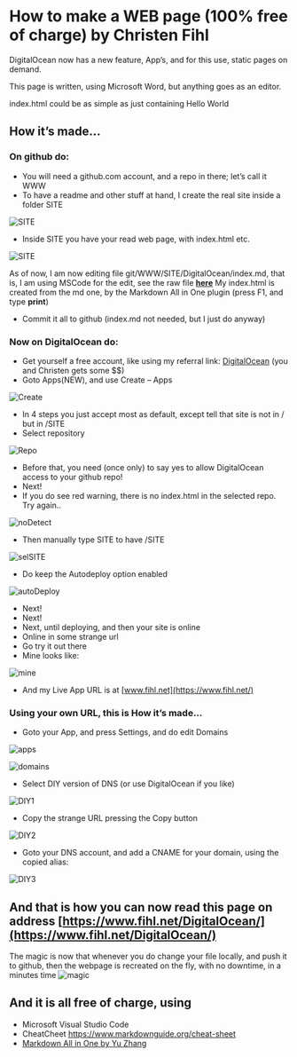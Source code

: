 # How to make a WEB page (100% free of charge) by Christen Fihl 


DigitalOcean now has a new feature, App’s, and for this use, static pages on demand. 

This page is written, using Microsoft Word, but anything goes as an editor. 

index.html could be as simple as just containing
Hello World

## How it’s made…

### On github do: 
*	You will need a github.com account, and a repo in there; let’s call it WWW
*	To have a readme and other stuff at hand, I create the real site inside a folder SITE

![SITE](https://www.fihl.net/DigitalOcean/picts/SITE.png)

* Inside SITE you have your read web page, with index.html etc. 

![SITE](https://www.fihl.net/DigitalOcean/picts/SITE2.png)

As of now, I am now editing file git/WWW/SITE/DigitalOcean/index.md, that is, I am using MSCode for the edit, see the raw file **[here](https://www.fihl.net/DigitalOcean/index.md)**
My index.html is created from the md one, by the Markdown All in One plugin (press F1, and type **print**)
* Commit it all to github (index.md not needed, but I just do anyway)

### Now on DigitalOcean do:

* Get yourself a free account, like using my referral link: [DigitalOcean](https://m.do.co/c/a01c93af1655) (you and Christen gets some $$)
* Goto Apps(NEW), and use Create – Apps 

![Create](https://www.fihl.net/DigitalOcean/picts/Create.png)

* In 4 steps you just accept most as default, except tell that site is not in / but in /SITE
* Select repository

![Repo](https://www.fihl.net/DigitalOcean/picts/Repo.png)

* Before that, you need (once only) to say yes to allow DigitalOcean access to your github repo!
* Next!
* If you do see red warning, there is no index.html in the selected repo. Try again..

![noDetect](https://www.fihl.net/DigitalOcean/picts/noDetect.png)

* Then manually type SITE to have /SITE

![selSITE](https://www.fihl.net/DigitalOcean/picts/selSITE.png)

* Do keep the Autodeploy option enabled

![autoDeploy](https://www.fihl.net/DigitalOcean/picts/autoDeploy.png)

* Next!
* Next!
* Next, until deploying, and then your site is online
* Online in some strange url
* Go try it out there
* Mine looks like:

![mine](https://www.fihl.net/DigitalOcean/picts/mine.png)

* And my Live App URL is at [www.fihl.net](https://www.fihl.net/)

### Using your own URL, this is How it’s made…
* Goto your App, and press Settings, and do edit Domains

![apps](https://www.fihl.net/DigitalOcean/picts/apps.png)

![domains](https://www.fihl.net/DigitalOcean/picts/domains.png)

* Select DIY version of DNS (or use DigitalOcean if you like)

![DIY1](https://www.fihl.net/DigitalOcean/picts/DIY1.png)

* Copy the strange URL pressing the Copy button

![DIY2](https://www.fihl.net/DigitalOcean/picts/DIY2.png)

* Goto your DNS account, and add a CNAME for your domain, using the copied alias:

![DIY3](https://www.fihl.net/DigitalOcean/picts/DIY3.png)

## And that is how you can now read this page on address  [https://www.fihl.net/DigitalOcean/](https://www.fihl.net/DigitalOcean/)

The magic is now that whenever you do change your file locally, and push it to github, then the webpage is recreated on the fly, with no downtime, in a minutes time
![magic](https://www.fihl.net/DigitalOcean/picts/magic.png)


## And it is all free of charge, using
* Microsoft Visual Studio Code
* CheatCheet https://www.markdownguide.org/cheat-sheet
* [Markdown All in One by Yu Zhang](https://marketplace.visualstudio.com/items?itemName=yzhang.markdown-all-in-one)

